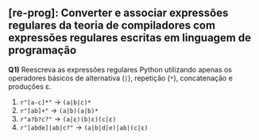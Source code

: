 ## [re-prog]: Converter e associar expressões regulares da teoria de compiladores com expressões regulares escritas em linguagem de programação

**Q1)** Reescreva as expressões regulares Python utilizando apenas os operadores básicos de alternativa (`|`), repetição (`*`), concatenação e produções ε.

1. `r"[a-c]*"`  ->  `(a|b|c)*`
2. `r"[ab]+"`   ->  `(a|b)(a|b)*`
3. `r"a?b?c?"`  ->  `(a|ε)(b|ε)(c|ε)`
4. `r"[abde]|ab|c?"`  ->  `(a|b|d|e)|ab|(c|ε)`